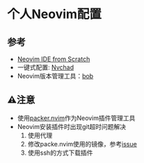 # 个人Neovim配置

## 参考
- [Neovim IDE from Scratch](https://www.youtube.com/watch?v=ctH-a-1eUME&t=11s "Youtube - 
chris@machine")
- 一键式配置: [Nvchad](https://nvchad.com/)
- Neovim版本管理工具：[bob
](https://github.com/MordechaiHadad/bob)

## ⚠️注意
- 使用[packer.nvim](https://github.com/wbthomason/packer.nvim)作为Neovim插件管理工具
- Neovim安装插件时出现git超时问题解决
	1. 使用代理
	2. 修改packe.nvim使用的镜像，参考[issue](https://github.com/nshen/learn-neovim-lua/issues/18)
  3. 使用ssh的方式下载插件
